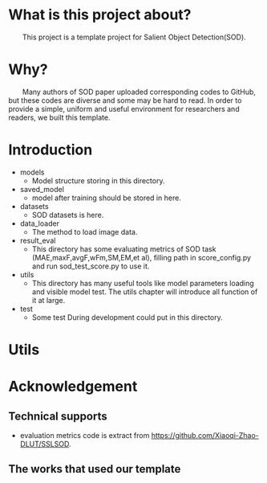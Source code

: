 # What is this project about?
&emsp;&emsp;This project is a template project for Salient Object Detection(SOD).
# Why?
&emsp;&emsp;Many authors of SOD paper uploaded corresponding codes to GitHub, but these codes are diverse and some may be hard to read.
In order to provide a simple, uniform and useful environment for researchers and readers, we built this template. 
# Introduction
- models
  - Model structure storing in this directory. 
- saved_model
  - model after training should be stored in here.
- datasets
  - SOD datasets is here.
- data_loader
  - The method to load image data.
- result_eval
  - This directory has some evaluating metrics of SOD task (MAE,maxF,avgF,wFm,SM,EM,et al), filling path in score_config.py and run sod_test_score.py to use it.
- utils
  - This directory has many useful tools like model parameters loading and visible model test. The utils chapter will introduce all function of it at large.
- test
  - Some test During development could put in this directory.

# Utils

# Acknowledgement

## Technical supports
- evaluation metrics code is extract from https://github.com/Xiaoqi-Zhao-DLUT/SSLSOD. 
## The works that used our template 